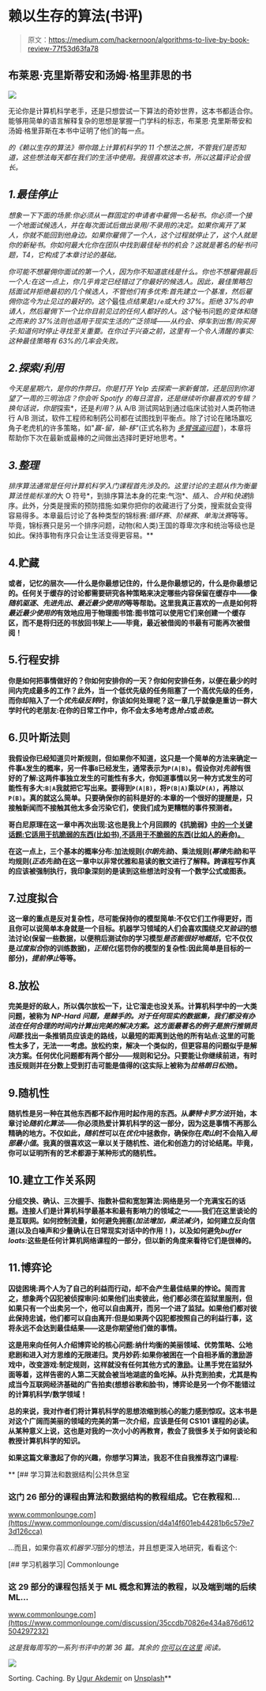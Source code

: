 # 赖以生存的算法(书评)

> 原文：<https://medium.com/hackernoon/algorithms-to-live-by-book-review-77f53d63fa78>

## 布莱恩·克里斯蒂安和汤姆·格里菲思的书

![](img/56696dfd9809f89cfcbed6b06626bc9b.png)

无论你是计算机科学老手，还是只想尝试一下算法的奇妙世界，这本书都适合你。能够用简单的语言解释复杂的思想是掌握一门学科的标志，布莱恩·克里斯蒂安和汤姆·格里菲斯在本书中证明了他们的每一点。

*的《赖以生存的算法》带你踏上计算机科学的 11 个想法之旅，不管我们是否知道，这些想法每天都在我们的生活中使用。我很喜欢这本书，所以这篇评论会很长。*

## *1.最佳停止*

*想象一下下面的场景:你必须从一群固定的申请者中雇佣一名秘书。你必须一个接一个地面试候选人，并在每次面试后做出录用/不录用的决定。如果你离开了某人，你就不能回到他身边。如果你雇佣了一个人，这个过程就停止了，这个人就是你的新秘书。你如何最大化你在团队中找到最佳秘书的机会？这就是著名的秘书问题，T4，它构成了本章讨论的基础。*

*你可能不想雇佣你面试的第一个人，因为你不知道底线是什么。你也不想雇佣最后一个人:在这一点上，你几乎肯定已经错过了你最好的候选人。因此，最佳策略包括面试并拒绝最初的几个候选人，不管他们有多优秀:首先建立一个基准，然后雇佣你迄今为止见过的最好的。这个*最佳*点结果是`1/e`或大约 37%。拒绝 37%的申请人，然后雇佣下一个比你目前见过的任何人都好的人。这个*秘书问题*的变体和随之而来的 *37%法则*也适用于现实生活的广泛领域——从约会、停车到出售/购买房子:知道何时停止寻找至关重要。在你过于兴奋之前，这里有一个令人清醒的事实:这种最佳策略有 63%的几率会失败。*

## *2.探索/利用*

*今天是星期六，是你的作弊日。你是打开 Yelp 去探索一家新餐馆，还是回到你渴望了一周的三明治店？你会听 Spotify 的每日混音，还是继续听你最喜欢的专辑？换句话说，你是*探索*，还是*利用*？从 A/B 测试网站到通过临床试验对人类药物进行 A/B 测试，软件工程师和制药公司都在试图找到平衡点。除了讨论在赌场赢吃角子老虎机的许多策略，如"*赢-留，输-移"*(正式名称为 [*多臂强盗问题*](https://en.wikipedia.org/wiki/Multi-armed_bandit) )，本章将帮助你下次在最新或最棒的之间做出选择时更好地思考。*

## *3.整理*

*排序算法通常是任何计算机科学入门课程首先涉及的。这里讨论的主题从作为衡量算法性能标准的*大 O 符号*，到排序算法本身的花束:气泡*、*插入*、*合并*和*快速*排序。此外，分类是搜索的预防措施:如果你把你的收藏进行了分类，搜索就会变得容易得多。本章最后讨论了各种类型的锦标赛:*循环赛*、*阶梯赛*、*单淘汰赛*等等。毕竟，锦标赛只是另一个排序问题，动物(和人类)王国的尊卑次序和统治等级也是如此。保持事物有序只会让生活变得更容易。**

## **4.贮藏**

**或者，记忆的层次——什么是你最想记住的，什么是你最想记的，什么是你最想记的。任何关于缓存的讨论都需要研究各种策略来决定哪些内容保留在缓存中——像*随机驱逐*、*先进先出*、*最近最少使用的*等等帮助。这里我真正喜欢的一点是如何将*最近最少使用的*有效地应用于物理图书馆:图书馆可以使用它们来创建一个缓存区，而不是将归还的书放回书架上——毕竟，最近被借阅的书最有可能再次被借阅！**

## **5.行程安排**

**你是如何把事情做好的？你如何安排你的一天？你如何安排任务，以便在最少的时间内完成最多的工作？此外，当一个低优先级的任务阻塞了一个高优先级的任务，而你却陷入了一个*优先级反转*时，你该如何处理呢？这一章几乎就像是重访一群大学时代的老朋友:在你的日常工作中，你不会太多地考虑*抢占*或*击败*。**

## **6.贝叶斯法则**

**我假设你已经知道贝叶斯规则，但如果你不知道，这只是一个简单的方法来确定一件事`A`发生的概率，另一件事`B`已经发生，通常表示为`P(A|B)`。假设你对*先验*有很好的了解:这两件事独立发生的可能性有多大，你知道事情以另一种方式发生的可能性有多大:`B|A`我就把它写出来。要得到`P(A|B)`，将`P(B|A)`乘以`P(A)`，再除以`P(B)`。真的就这么简单。只要确保你的前科是好的:本章的一个很好的提醒是，只接触新闻而不接触其他太多会污染它们，使我们成为更糟糕的事件预测者。**

**哥白尼原理在这一章中再次出现:这也是我上个月回顾的《抗脆弱》[中的一个关键话题:它适用于抗脆弱的东西(比如书),不适用于不脆弱的东西(比如人的寿命)。](https://anantja.in/antifragile-things-that-gain-from-disorder-8a0e86257edb)**

**在这一点上，三个基本的概率分布:加法规则(*尔朗先验*)、乘法规则(*幂律先验*)和平均规则(*正态先验*)在这一章中以非常优雅和易读的散文进行了解释。跨课程写作真的应该被强制执行，我印象深刻的是读到这些想法时没有一个数学公式或图表。**

## **7.过度拟合**

**这一章的重点是反对复杂性，尽可能保持你的模型简单:不仅它们工作得更好，而且你可以说简单本身就是一个目标。机器学习领域的人们会喜欢围绕*交叉验证*的想法讨论(保留一些数据，以便稍后测试你的学习模型*是否能很好地概括*，它不仅仅是*过度拟合*你的训练数据)，*正规化*(惩罚你的模型的复杂性:因此简单是目标的一部分)，*提前停止*等等。**

## **8.放松**

**完美是好的敌人，所以偶尔放松一下，让它溜走也没关系。计算机科学中的一大类问题，被称为 *NP-Hard 问题，*是棘手的。对于任何现实的数据集，我们都没有办法在任何合理的时间内计算出完美的解决方案。这方面最著名的例子是*旅行推销员问题*:找出一条推销员应该走的路线，以最短的距离到达他的所有站点:这里的可能性太多了，无法一一考虑。放松约束，解决一个类似的，但更容易的问题似乎是解决方案。任何优化问题都有两个部分——规则和记分。只要能让你继续前进，有时违反规则并在分数上受到打击可能是值得的(这实际上被称为*拉格朗日松弛*)。**

## **9.随机性**

**随机性是另一种在其他东西都不起作用时起作用的东西。从*蒙特卡罗方法*开始，本章讨论*随机化算法*——你必须热爱计算机科学的这一部分，因为这是事情不再那么精确的地方。不仅如此，*随机性*可以在*优化*中拯救你，确保你在*爬山*时不会陷入*局部最小值*。我真的很喜欢这一章以关于随机性、进化和创造力的讨论结尾。毕竟，你可以证明所有的艺术都源于某种形式的随机性。**

## **10.建立工作关系网**

**分组交换、确认、三次握手、指数补偿和宽恕算法:网络是另一个充满宝石的话题。连接人们是计算机科学最基本和最有影响力的领域之一——我们在这里谈论的是互联网。如何控制流量，如何避免拥塞(*加法增加，乘法减少*)，如何建立反向信道(以及白噪声和少量确认在日常现实对话中的作用！)，以及如何避免*buffer loats*:这些是任何计算机网络课程的一部分，但以新的角度来看待它们是很棒的。**

## **11.博弈论**

**囚徒困境:两个人为了自己的利益而行动，却不会产生最佳结果的悖论。简而言之，想象两个囚犯被侦探审问:如果他们出卖彼此，他们都必须在监狱里服刑，但如果只有一个出卖另一个，他可以自由离开，而另一个进了监狱。如果他们都对彼此保持忠诚，他们都可以自由离开:但是如果两个囚犯都按照自己的利益行事，这将永远不会达到最佳结果——这是你期望他们做的事情。**

**这是用来向任何人介绍博弈论的核心问题:纳什均衡的美丽领域、优势策略、公地悲剧和进入对方思维的无限递归。灵丹妙药:如果你被困在一个自相矛盾的激励游戏中，改变游戏:制定规则，这样就没有任何其他方式的激励。让黑手党在监狱外面等着，这样告密的人第二天就会被当地湖底的鱼吃掉。从扑克到拍卖，尤其是构成当今互联网经济基础的广告拍卖(想想谷歌和脸书)，博弈论是另一个你不能错过的计算机科学/数学领域！**

**总的来说，我对作者们将计算机科学的思想浓缩到核心的能力感到惊叹。这本书是对这个广阔而美丽的领域的完美的第一次介绍，应该是任何 CS101 课程的必读。从某种意义上说，这也是对我的一次小小的再教育，教会了我很多关于如何谈论和教授计算机科学的知识。**

**如果这篇文章激起了你的兴趣，你想学习算法，我忍不住自我推荐这门课程:**

**[](https://www.commonlounge.com/discussion/d4a14f601eb44281b6c579e73d126cca) [## 学习算法和数据结构|公共休息室

### 这门 26 部分的课程由算法和数据结构的教程组成。它在教程和…

www.commonlounge.com](https://www.commonlounge.com/discussion/d4a14f601eb44281b6c579e73d126cca) 

…而且，如果你喜欢*机器学习*部分的想法，并且想更深入地研究，看看这个:

[](https://www.commonlounge.com/discussion/35ccdb70826e434a876d612504297232) [## 学习机器学习| Commonlounge

### 这 29 部分的课程包括关于 ML 概念和算法的教程，以及端到端的后续 ML…

www.commonlounge.com](https://www.commonlounge.com/discussion/35ccdb70826e434a876d612504297232) 

*这是我每周写的一系列书评中的第 36 篇。其余的* [*你可以在这里*](https://anantja.in/tagged/books) *阅读。*

![](img/c366144bc033291f4780ec91d6eb14f6.png)

Sorting. Caching. By [Ugur Akdemir](https://unsplash.com/@ugur?utm_source=medium&utm_medium=referral) on [Unsplash](https://unsplash.com?utm_source=medium&utm_medium=referral)**
